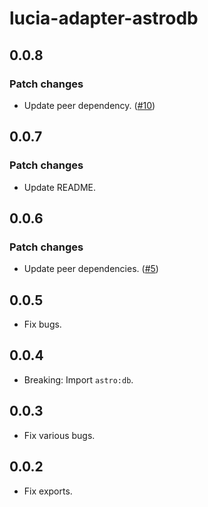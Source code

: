 # lucia-adapter-astrodb

## 0.0.8

### Patch changes

- Update peer dependency. ([#10](https://github.com/pilcrowOnPaper/lucia-adapter-astrodb/pull/10))

## 0.0.7

### Patch changes

- Update README.

## 0.0.6

### Patch changes

- Update peer dependencies. ([#5](https://github.com/pilcrowOnPaper/lucia-adapter-astrodb/pull/5))

## 0.0.5

- Fix bugs.

## 0.0.4

- Breaking: Import `astro:db`.

## 0.0.3

- Fix various bugs.

## 0.0.2

- Fix exports.
